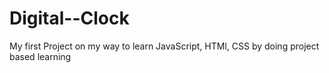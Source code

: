 # Digital--Clock
My first Project on my way to learn JavaScript, HTMl, CSS by doing project based learning
